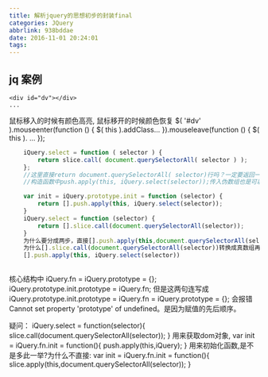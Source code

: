 ```yaml
---
title: 解析jquery的思想初步的封装final
categories: JQuery
abbrlink: 938bddae
date: 2016-11-01 20:24:01
tags:
---
```




##  jq 案例
    <div id="dv"></div>
    ...
 鼠标移入的时候有颜色高亮, 鼠标移开的时候颜色恢复
    $( '#dv' ).mouseenter(function () {
        $( this ).addClass...
    }).mouseleave(function () {
        $( this ). ...
    });
```javascript
    iQuery.select = function ( selector ) { 
        return slice.call( document.querySelectorAll( selector ) ); 
    }; 
    //这里直接return document.querySelectorAll( selector)行吗？一定要返回一个真数组吗？ 
    //构造函数中push.apply(this, iQuery.select(selector));传入伪数组也是可以的吧？

    var init = iQuery.prototype.init = function (selector) { 
        return [].push.apply(this, iQuery.select(selector)); 
    } 
    iQuery.select = function (selector) { 
        return [].slice.call(document.querySelectorAll(selector)); 
    } 
    为什么要分成两步，直接[].push.apply(this,document.querySelectorAll(selector))不就好了，
    为什么[].slice.call(document.querySelectorAll(selector))转换成真数组再
    [].push.apply(this, iQuery.select(selector))
    

```

核心结构中
        iQuery.fn = iQuery.prototype = {}; 
        iQuery.prototype.init.prototype = iQuery.fn; 
    但是这两句连写成iQuery.prototype.init.prototype = iQuery.fn = iQuery.prototype = {}; 
    会报错Cannot set property 'prototype' of undefined。是因为赋值的先后顺序。
    
疑问：
    iQuery.select = function(selector){
        slice.call(document.querySelectorAll(selector));
    }
    用来获取dom对象, 
    var init = iQuery.fn.init = function(){
        push.apply(this,iQuery);
    }
    用来初始化函数,是不是多此一举?为什么不直接: 
    var init = iQuery.fn.init = function(){
        slice.apply(this,document.querySelectorAll(selector));
    }
  





















